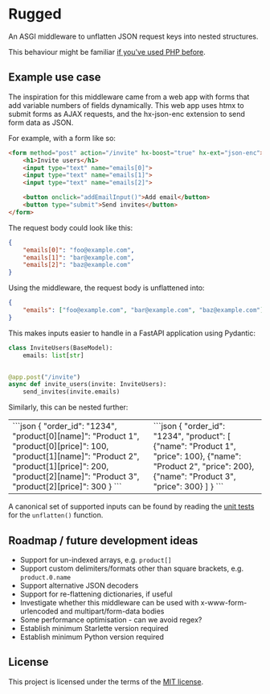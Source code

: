 # Rugged

An ASGI middleware to unflatten JSON request keys into nested structures.

This behaviour might be familiar [if you've used PHP before][php-form-arrays].

[php-form-arrays]: https://www.php.net/manual/en/faq.html.php#faq.html.arrays

## Example use case

The inspiration for this middleware came from a web app with forms that add
variable numbers of fields dynamically. This web app uses htmx to submit forms
as AJAX requests, and the hx-json-enc extension to send form data as JSON.

For example, with a form like so:

```html
<form method="post" action="/invite" hx-boost="true" hx-ext="json-enc">
    <h1>Invite users</h1>
    <input type="text" name="emails[0]">
    <input type="text" name="emails[1]">
    <input type="text" name="emails[2]">

    <button onclick="addEmailInput()">Add email</button>
    <button type="submit">Send invites</button>
</form>
```

The request body could look like this:

```json
{
    "emails[0]": "foo@example.com",
    "emails[1]": "bar@example.com",
    "emails[2]": "baz@example.com"
}
```

Using the middleware, the request body is unflattened into:

```json
{
    "emails": ["foo@example.com", "bar@example.com", "baz@example.com"]
}
```

This makes inputs easier to handle in a FastAPI application using Pydantic:

```python
class InviteUsers(BaseModel):
    emails: list[str]


@app.post("/invite")
async def invite_users(invite: InviteUsers):
    send_invites(invite.emails)
```

Similarly, this can be nested further:

<table>
<tr>
<td>
```json
{
    "order_id": "1234",
    "product[0][name]": "Product 1",
    "product[0][price]": 100,
    "product[1][name]": "Product 2",
    "product[1][price]": 200,
    "product[2][name]": "Product 3",
    "product[2][price]": 300
}
```
</td>
<td>
```json
{
    "order_id": "1234",
    "product": [
        {"name": "Product 1", "price": 100},
        {"name": "Product 2", "price": 200},
        {"name": "Product 3", "price": 300}
    ]
}
```
</td>
</tr>
</table>

A canonical set of supported inputs can be found by reading the [unit tests][tests]
for the `unflatten()` function.

[tests]: tests/test_unflatteners.py

## Roadmap / future development ideas

-   Support for un-indexed arrays, e.g. `product[]`
-   Support custom delimiters/formats other than square brackets, e.g. `product.0.name`
-   Support alternative JSON decoders
-   Support for re-flattening dictionaries, if useful
-   Investigate whether this middleware can be used with x-www-form-urlencoded and
    multipart/form-data bodies
-   Some performance optimisation - can we avoid regex?
-   Establish minimum Starlette version required
-   Establish minimum Python version required

## License

This project is licensed under the terms of the [MIT license](./LICENSE.md).

